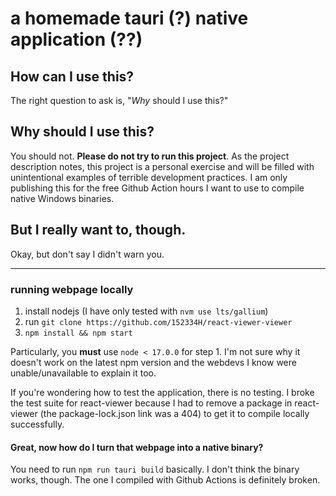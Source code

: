 # a homemade tauri (?) native application (??)

## How can I use this?

The right question to ask is, "_Why_ should I use this?"

## Why should I use this?

You should not. **Please do not try to run this project**. As the project description notes, this project is a personal exercise and will be filled with unintentional examples of terrible development practices. I am only publishing this for the free Github Action hours I want to use to compile native Windows binaries.

## But I really want to, though.

Okay, but don't say I didn't warn you.

---

### running webpage locally 

1. install nodejs (I have only tested with `nvm use lts/gallium`)
2. run `git clone https://github.com/152334H/react-viewer-viewer`
3. `npm install && npm start`

Particularly, you **must** use `node < 17.0.0` for step 1. I'm not sure why it doesn't work on the latest npm version and the webdevs I know were unable/unavailable to explain it too.

If you're wondering how to test the application, there is no testing. I broke the test suite for react-viewer because I had to remove a package in react-viewer (the package-lock.json link was a 404) to get it to compile locally successfully.

#### Great, now how do I turn that webpage into a native binary?

You need to run `npm run tauri build` basically. I don't think the binary works, though. The one I compiled with Github Actions is definitely broken.
